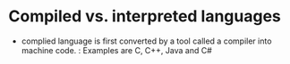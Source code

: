 # Compiled vs. interpreted languages

* complied language is first converted by a tool called a compiler into machine code. : Examples are C, C++, Java and C# 